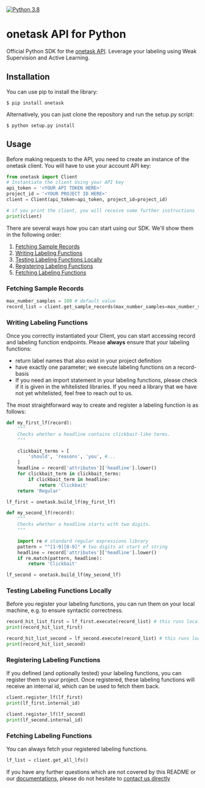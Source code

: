 [![Python 3.8](https://img.shields.io/badge/python-3.8-blue.svg)](https://www.python.org/downloads/release/python-380/)

# onetask API for Python

Official Python SDK for the [onetask API](https://docs.onetask.ai/reference). Leverage your labeling using Weak Supervision and Active Learning.

## [](https://github.com/onetask-ai/onetask-python#installation)Installation

You can use pip to install the library:

`$ pip install onetask`

Alternatively, you can just clone the repository and run the setup.py script:

`$ python setup.py install`

## [](https://github.com/onetask-ai/onetask-python#usage)Usage

Before making requests to the API, you need to create an instance of the onetask client. You will have to use your  account API key:

```python
from onetask import Client
# Instantiate the client Using your API key
api_token = '<YOUR API TOKEN HERE>'
project_id = '<YOUR PROJECT ID HERE>'
client = Client(api_token=api_token, project_id=project_id)

# if you print the client, you will receive some further instructions
print(client)
```

There are several ways how you can start using our SDK. We'll show them in the following order:
1. [Fetching Sample Records](https://github.com/onetask-ai/onetask-python#fetching-sample-records)
2. [Writing Labeling Functions](https://github.com/onetask-ai/onetask-python#writing-labeling-functions)
3. [Testing Labeling Functions Locally](https://github.com/onetask-ai/onetask-python#testing-labeling-functions-locally)
4. [Registering Labeling Functions](https://github.com/onetask-ai/onetask-python#registering-labeling-functions)
5. [Fetching Labeling Functions](https://github.com/onetask-ai/onetask-python#fetching-labeling-functions)

### [](https://github.com/onetask-ai/onetask-python#fetching-sample-records)Fetching Sample Records

```python
max_number_samples = 100 # default value
record_list = client.get_sample_records(max_number_samples=max_number_samples)
```

### [](https://github.com/onetask-ai/onetask-python#writing-labeling-functions)Writing Labeling Functions

Once you correctly instantiated your Client, you can start accessing record and labeling function endpoints. 
Please **always** ensure that your labeling functions:
- return label names that also exist in your project definition
- have exactly one parameter; we execute labeling functions on a record-basis
- If you need an import statement in your labeling functions, please check if it is given in the whitelisted libraries. 
If you need a library that we have not yet whitelisted, feel free to reach out to us.

The most straightforward way to create and register a labeling function is as follows:

```python
def my_first_lf(record):
    """
    Checks whether a headline contains clickbait-like terms.
    """

    clickbait_terms = [
        'should', 'reasons', 'you', #...
    ]
    headline = record['attributes']['headline'].lower()
    for clickbait_term in clickbait_terms:
        if clickbait_term in headline:
            return 'Clickbait'
    return 'Regular'

lf_first = onetask.build_lf(my_first_lf)

def my_second_lf(record):
    """
    Checks whether a headline starts with two digits.
    """

    import re # standard regular expressions library
    pattern = "^[1-9][0-9]" # two digits at start of string
    headline = record['attributes']['headline'].lower()
    if re.match(pattern, headline):
        return 'Clickbait'

lf_second = onetask.build_lf(my_second_lf)
```

### [](https://github.com/onetask-ai/onetask-python#testing-labeling-functions-locally)Testing Labeling Functions Locally

Before you register your labeling functions, you can run them on your local machine, e.g. to ensure syntactic correctness.

```python
record_hit_list_first = lf_first.execute(record_list) # this runs locally
print(record_hit_list_first)

record_hit_list_second = lf_second.execute(record_list) # this runs locally
print(record_hit_list_second)
```

### [](https://github.com/onetask-ai/onetask-python#registering-labeling-functions)Registering Labeling Functions

If you defined (and optionally tested) your labeling functions, you can register them to your project. 
Once registered, these labeling functions will receive an internal id, which can be used to fetch them back.

```python
client.register_lf(lf_first)
print(lf_first.internal_id)

client.register_lf(lf_second)
print(lf_second.internal_id)
```

### [](https://github.com/onetask-ai/onetask-python#fetching-labeling-functions)Fetching Labeling Functions

You can always fetch your registered labeling functions.

```python
lf_list = client.get_all_lfs()
```

If you have any further questions which are not covered by this README or our [documentations](www.docs.onetask.ai/), please do not hesitate to [contact us directly](mailto:info@onetask.ai) 